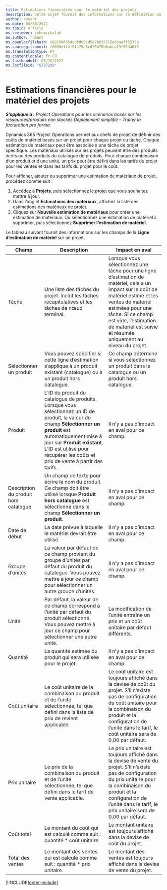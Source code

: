 ```yaml
---
title: Estimations financières pour le matériel des projets
description: Cette sujet fournit des informations sur la définition ou l’estimation du matériel basé sur le projet.
author: rumant
ms.date: 03/30/2021
ms.topic: article
ms.reviewer: johnmichalak
ms.author: rumant
ms.openlocfilehash: 089158666dc8fd09cd5d2b615715ed8aaff5575a
ms.sourcegitcommit: e6090e1fef5f475a3cd56b78b6abca29f90da8f5
ms.translationtype: HT
ms.contentlocale: fr-FR
ms.lasthandoff: 05/10/2022
ms.locfileid: "8737299"
---
```

# <a name="financial-estimates-for-materials-on-projects"></a>Estimations financières pour le matériel des projets

_**S’applique à :** Project Operations pour les scénarios basés sur les ressources/produits non stockés Déploiement simplifié – Traiter la facturation pro forma_

Dynamics 365 Project Operations permet aux chefs de projet de définir des coûts de matériel basés sur un projet pour chaque projet ou tâche. Chaque estimation de matériaux peut être associée à une tâche de projet spécifique. Les matériaux utilisés sur les projets peuvent être des produits écrits ou des produits du catalogue de produits. Pour chaque combinaison d’un produit et d’une unité, un prix peut être défini dans les tarifs du projet pour les ventes et dans les tarifs du projet pour le coût.  

Pour afficher, ajouter ou supprimer une estimation de matériaux de projet, procédez comme suit :

1. Accédez à **Projets**, puis sélectionnez le projet que vous souhaitez mettre à jour.
2. Dans l’onglet **Estimations des matériaux**, affichez la liste des estimations des matériaux de projet.
3. Cliquez sur **Nouvelle estimation de matériaux** pour créer une estimation de matériaux. Ou sélectionnez une estimation de matériel à supprimer, puis sélectionnez **Supprimer l’estimation de matériel**.

Le tableau suivant fournit des informations sur les champs de la **Ligne d’estimation de matériel** sur un projet. 

| **Champ** | **Description** | **Impact en aval** |
| --- | --- | --- |
| Tâche | Une liste des tâches du projet. Inclut les tâches récapitulatives et les tâches de nœud terminal. | Lorsque vous sélectionnez une tâche pour une ligne d’estimation de matériel, cela a un impact sur le coût de matériel estimé et les ventes de matériel estimées pour une tâche. Si ce champ est vide, l’estimation de matériel est suivie et résumée uniquement au niveau du projet. |
| Sélectionner un produit |  Vous pouvez spécifier si cette ligne d’estimation s’applique à un produit existant (catalogue) ou à un produit hors catalogue. | Ce champ détermine si vous sélectionnez un produit dans le catalogue ou un produit hors catalogue. |
| Produit | L’ID du produit du catalogue de produits. Lorsque vous sélectionnez un ID de produit, la valeur du champ **Sélectionner un produit** est automatiquement mise à jour sur **Produit existant**. L’ID est utilisé pour récupérer les coûts et prix de vente à partir des tarifs. | Il n’y a pas d’impact en aval pour ce champ. |
| Description du produit hors catalogue | Un champ de texte pour écrire le nom du produit. Ce champ doit être utilisé lorsque **Produit hors catalogue** est sélectionné dans le champ **Sélectionner un produit**.| Il n’y a pas d’impact en aval pour ce champ. |
| Date de début | La date prévue à laquelle le matériel devrait être utilisé. | Il n’y a pas d’impact en aval pour ce champ. |
| Groupe d’unités | La valeur par défaut de ce champ provient du groupe d’unités par défaut du produit du catalogue. Vous pouvez mettre à jour ce champ pour sélectionner un autre groupe d’unités. | Il n’y a pas d’impact en aval pour ce champ. |
| Unité | Par défaut, la valeur de ce champ correspond à l’unité par défaut du produit sélectionné. Vous pouvez mettre à jour ce champ pour sélectionner une autre unité. | La modification de l’unité entraîne un prix et un coût unitaire par défaut différents. |
| Quantité | La quantité estimée du produit qui sera utilisée pour le projet. | Il n’y a pas d’impact en aval pour ce champ. |
| Coût unitaire | Le coût unitaire de la combinaison du produit et de l’unité sélectionnée, tel que défini dans la liste de prix de revient applicable. | Le coût unitaire est toujours affiché dans la devise de coût du projet. S’il n’existe pas de configuration du coût unitaire pour la combinaison du produit et la configuration de l’unité dans le tarif, le coût unitaire sera de 0,00 par défaut. |
| Prix unitaire | Le prix de la combinaison du produit et de l’unité sélectionnée, tel que défini dans le tarif de vente applicable. | Le prix unitaire est toujours affiché dans la devise de vente du projet. S’il n’existe pas de configuration du prix unitaire pour la combinaison du produit et la configuration de l’unité dans le tarif, le prix unitaire sera de 0,00 par défaut.|
| Coût total | Le montant du coût qui est calculé comme suit : quantité \* coût unitaire.| Le montant unitaire est toujours affiché dans la devise de coût du projet. |
| Total des ventes | Le montant des ventes qui est calculé comme suit : quantité \* prix unitaire. | Le montant des ventes est toujours affiché dans la devise de vente du projet. |


[!INCLUDE[footer-include](../includes/footer-banner.md)]
